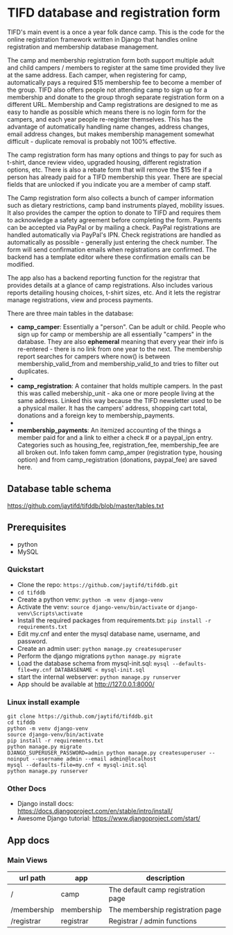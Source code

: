 # TIFD database and registration form

TIFD's main event is a once a year folk dance camp.  This is the code for the online registration framework written in Django that handles online registration and membership database management.

The camp and membership registration form both support multiple adult and child campers / members to register at the same time provided they live at the same address. Each camper, when registering for camp, automatically pays a required $15 membership fee to become a member of the group.  TIFD also offers people not attending camp to sign up for a membership and donate to the group throgh separate registration form on a different URL.  Membership and Camp registrations are designed to me as easy to handle as possible which means there is no login form for the campers, and each year people re-register themselves.  This has the advantage of automatically handling name changes, address changes, email address changes, but makes membership management somewhat difficult - duplicate removal is probably not 100% effective.

The camp registration form has many options and things to pay for such as t-shirt, dance review video, upgraded housing, different registration options, etc. There is also a rebate form that will remove the $15 fee if a person has already paid for a TIFD membership this year. There are special fields that are unlocked if you indicate you are a member of camp staff.  

The Camp registration form also collects a bunch of camper information such as dietary restrictions, camp band instruments played, mobility issues.  It also provides the camper the option to donate to TIFD and requires them to acknowledge a safety agreement before completing the form.  Payments can be accepted via PayPal or by mailing a check.  PayPal registrations are handled automatically via PayPal's IPN.  Check registrations are handled as automatically as possible - generally just entering the check number.  The form will send confirmation emails when registrations are confirmed.  The backend has a template editor where these confirmation emails can be modified.

The app also has a backend reporting function for the registrar that provides details at a glance of camp registrations.  Also includes various reports detailing housing choices, t-shirt sizes, etc.  And it lets the registrar manage registrations, view and process payments.

There are three main tables in the database:
- **camp_camper**: Essentially a "person".  Can be adult or child.  People who sign up for camp or membership are all essentially "campers" in the database.  They are also **ephemeral** meaning that every year their info is re-entered - there is no link from one year to the next. The membership report searches for campers where now() is between membership_valid_from and membership_valid_to and tries to filter out duplicates.
-  
- **camp_registration**: A container that holds multiple campers.  In the past this was called mebership_unit - aka one or more people living at the same address.  Linked this way because the TIFD newsletter used to be a physical mailer. It has the campers' address, shopping cart total, donations and a foreign key to membership_payments.
- 
- **membership_payments**: An itemized accounting of the things a member paid for and a link to either a check # or a paypal_ipn entry. Categories such as housing_fee, registration_fee, membership_fee are all broken out.  Info taken fomm camp_amper (registration type, housing option) and from camp_registration (donations, paypal_fee) are saved here.

## Database table schema
https://github.com/jaytifd/tifddb/blob/master/tables.txt

## Prerequisites 

- python
- MySQL


### Quickstart

- Clone the repo: `https://github.com/jaytifd/tifddb.git`
- `cd tifddb`
- Create a python venv:  `python -m venv django-venv`
- Activate the venv: `source django-venv/bin/activate` or `django-venv\Scripts\activate`
- Install the required packages from requirements.txt:    `pip install -r requirements.txt`
- Edit my.cnf and enter the mysql database name, username, and password.
- Create an admin user: `python manage.py createsuperuser`
- Perform the django migrations `python manage.py migrate`
- Load the database schema from mysql-init.sql:  `mysql --defaults-file=my.cnf DATABASENAME < mysql-init.sql` 
- start the internal webserver: `python manage.py runserver`
- App should be available at http://127.0.0.1:8000/

### Linux install example
```
git clone https://github.com/jaytifd/tifddb.git
cd tifddb
python -m venv django-venv
source django-venv/bin/activate
pip install -r requirements.txt
python manage.py migrate
DJANGO_SUPERUSER_PASSWORD=admin python manage.py createsuperuser --noinput --username admin --email admin@localhost
mysql --defaults-file=my.cnf < mysql-init.sql
python manage.py runserver

```

### Other Docs

- Django install docs: https://docs.djangoproject.com/en/stable/intro/install/
- Awesome Django tutorial: https://www.djangoproject.com/start/

## App docs

### Main Views

| url path     | app     | description |
|--------------|-----------|------------|
| /     | camp       | The default camp registration page
| /membership     | membership      | The membership registration page
| /registrar     | registrar    | Registrar / admin functions







